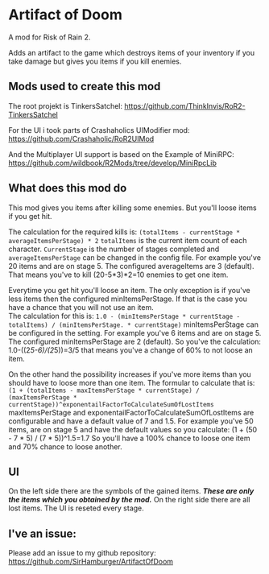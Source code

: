 # Artifact of Doom

A mod for Risk of Rain 2.

Adds an artifact to the game which destroys items of your inventory if you take damage but gives you items if you kill enemies.

## Mods used to create this mod
The root projekt is TinkersSatchel:
https://github.com/ThinkInvis/RoR2-TinkersSatchel

For the UI i took parts of Crashaholics UIModifier mod:
https://github.com/Crashaholic/RoR2UIMod

And the Multiplayer UI support is based on the Example of MiniRPC:
https://github.com/wildbook/R2Mods/tree/develop/MiniRpcLib

## What does this mod do
This mod gives you items after killing some enemies. But you'll loose items if you get hit.

The calculation for the required kills is:
```(totalItems - currentStage * averageItemsPerStage) * 2```
`totalItems` is the current item count of each character. `CurrentStage` is the number of stages completed and `averageItemsPerStage` can be changed in the config file.
For example you've 20 items and are on stage 5. The configured averageItems are 3 (default). That means you've to kill (20-5*3)*2=10 enemies to get one item.

Everytime you get hit you'll loose an item. The only exception is if you've less items then the configured minItemsPerStage.
If that is the case you have a chance that you will not use an item.  
The calculation for this is:
```1.0 - (minItemsPerStage * currentStage - totalItems) / (minItemsPerStage. * currentStage)```
minItemsPerStage can be configured in the setting. For example you've 6 items and are on stage 5. The configured minItemsPerStage are 2 (default).
So you've the calculation:
1.0-((2*5-6)/(2*5))=3/5 that means you've a change of 60% to not loose an item.

On the other hand the possibility increases if you've more items than you should have to loose more than one item. The formular to calculate that is:
```(1 + (totalItems - maxItemsPerStage * currentStage) / (maxItemsPerStage * currentStage))^exponentailFactorToCalculateSumOfLostItems```
maxItemsPerStage and exponentailFactorToCalculateSumOfLostItems are configurable and have a default value of 7 and 1.5.
For example you've 50 items, are on stage 5 and have the default values so you calculate:
(1 + (50 - 7 * 5) / (7 * 5))^1.5=1.7
So you'll have a 100% chance to loose one item and 70% chance to loose another.

## UI
On the left side there are the symbols of the gained items. ***These are only the items which you obtained by the mod.*** On the right side there are all lost items. The UI is reseted every stage.

## I've an issue:
Please add an issue to my github repository:
https://github.com/SirHamburger/ArtifactOfDoom